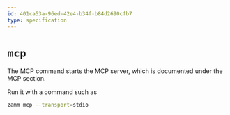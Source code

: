 ```yaml
---
id: 401ca53a-96ed-42e4-b34f-b84d2690cfb7
type: specification
---
```


# `mcp`

The MCP command starts the MCP server, which is documented under the MCP section.

Run it with a command such as

```bash
zamm mcp --transport=stdio
```

